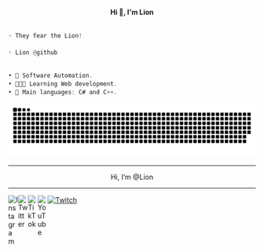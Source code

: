 <p align='center'>
  <b>Hi 👋, I'm Lion</b><br>

```py

◦ They fear the Lion!

◦ Lion @github

```
```csharp

• 🤖 Software Automation.
• 👨🏻‍💻 Learning Web development.
• 🌟 Main languages: C# and C++.
```

<div align="center">
  <img  src="https://github.com/1999AZZAR/1999AZZAR/blob/main/resources/img/grid-snake.svg"
       alt="snake" /></a>
</div>


--------------------------------------
										
 <p align="center"> Hi, I’m @Lion

--------------------------------------

<div class="container">
  <div class="social-icons">
    <a href="https://simpleicons.now.sh/twitch/6366f1">
      <img align="center" alt="Twitch" width="20px" src="https://simpleicons.vercel.app/twitch/6366f1" />
    </a>
    <a href="https://simpleicons.vercel.app/instagram/6366f1">
      <img align="left" alt="Instagram" width="20px" src="https://simpleicons.vercel.app/instagram/6366f1" />
    </a>
    <a href="https://simpleicons.vercel.app/twitter/6366f1">
      <img align="left" alt="Twitter" width="20px" src="https://simpleicons.vercel.app/twitter/6366f1" />
    </a>
    <a href="https://simpleicons.vercel.app/tiktok/6366f1">
      <img align="left" alt="TikTok" width="20px" src="https://simpleicons.vercel.app/tiktok/6366f1" />
    </a>
    <a href="https://simpleicons.vercel.app/youtube/6366f1">
      <img align="left" alt="YouTube" width="20px" src="https://simpleicons.vercel.app/youtube/6366f1" />
    </a>
    <a href="https://instagra.com/anawhty">
      <img align="left" alt "Ana's Instagram" width="20px" src="https://simpleicons.vercel.app/instagram/6366f1" />
    </a>
